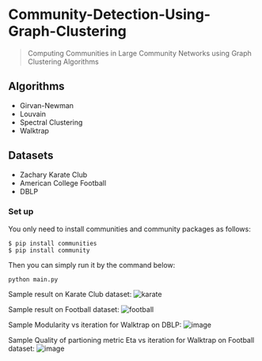 # Community-Detection-Using-Graph-Clustering
> Computing Communities in Large Community Networks using Graph Clustering Algorithms

## Algorithms
- Girvan-Newman
- Louvain 
- Spectral Clustering
- Walktrap

## Datasets
- Zachary Karate Club
- American College Football
- DBLP

### Set up
You only need to install communities and community packages as follows:

```
$ pip install communities
$ pip install community
```

Then you can simply run it by the command below:

```
python main.py
```

Sample result on Karate Club dataset:
![karate](https://user-images.githubusercontent.com/38455739/232283338-5033bc69-93ba-4759-b2eb-ad88bcc883c2.png)

Sample result on Football dataset:
![football](https://user-images.githubusercontent.com/38455739/232283374-4a4df203-1764-4b33-af38-12caaa46bf07.png)

Sample Modularity vs iteration for Walktrap on DBLP:
![image](https://user-images.githubusercontent.com/38455739/232283567-681506b0-a52e-466f-9ebf-b196ce9d68c3.png)

Sample Quality of partioning metric Eta vs iteration for Walktrap on Football dataset:
![image](https://user-images.githubusercontent.com/38455739/232283600-9247f32e-a238-4053-bcc1-76f47b696b33.png)
